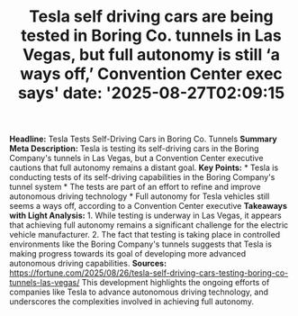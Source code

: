 ﻿---
title: "Tesla self driving cars are being tested in Boring Co. tunnels in Las Vegas, but full autonomy is still ‘a ways off,’ Convention Center exec says'
date: '2025-08-27T02:09:15"
category: "Markets"
summary: ""
slug: "tesla self driving cars are being tested in boring co tunnel"
source_urls:
  - "https://fortune.com/2025/08/26/tesla-self-driving-cars-testing-boring-co-tunnels-las-vegas/"
seo:
  title: "Tesla self driving cars are being tested in Boring Co. tunnels in Las Vegas, but full autonomy is still ‘a ways off,’ Convention Center exec says | Hash n Hedge'
  description: '"
  keywords: ["news", "markets", "brief"]
---
**Headline:** Tesla Tests Self-Driving Cars in Boring Co. Tunnels  **Summary Meta Description:** Tesla is testing its self-driving cars in the Boring Company's tunnels in Las Vegas, but a Convention Center executive cautions that full autonomy remains a distant goal.  **Key Points:**  * Tesla is conducting tests of its self-driving capabilities in the Boring Company's tunnel system * The tests are part of an effort to refine and improve autonomous driving technology * Full autonomy for Tesla vehicles still seems a ways off, according to a Convention Center executive  **Takeaways with Light Analysis:**  1. While testing is underway in Las Vegas, it appears that achieving full autonomy remains a significant challenge for the electric vehicle manufacturer. 2. The fact that testing is taking place in controlled environments like the Boring Company's tunnels suggests that Tesla is making progress towards its goal of developing more advanced autonomous driving capabilities.  **Sources:** https://fortune.com/2025/08/26/tesla-self-driving-cars-testing-boring-co-tunnels-las-vegas/ This development highlights the ongoing efforts of companies like Tesla to advance autonomous driving technology, and underscores the complexities involved in achieving full autonomy. 
